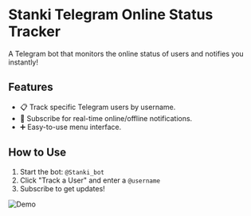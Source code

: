 # Stanki Telegram Online Status Tracker
A Telegram bot that monitors the online status of users and notifies you instantly!

## Features
- 📋 Track specific Telegram users by username.
- 🔔 Subscribe for real-time online/offline notifications.
- ➕ Easy-to-use menu interface.

## How to Use
1. Start the bot: `@Stanki_bot`
2. Click "Track a User" and enter a `@username`
3. Subscribe to get updates!

![Demo](demo.gif)

